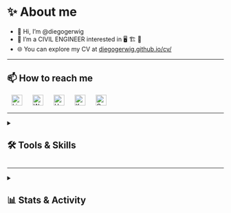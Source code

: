 # **✨ About me**

- 👋 Hi, I’m @diegogerwig
- 👀 I’m a CIVIL ENGINEER interested in 🖥 🏗 🔭
- 🌐 You can explore my CV at [diegogerwig.github.io/cv/](https://diegogerwig.github.io/cv/)

---

## **📫 How to reach me**

<div style="text-align:left">
    <a href="https://www.linkedin.com/in/diegogerwig" style="padding: 10px;"><img alt="LinkedIn" src="https://img.shields.io/badge/LinkedIn-0077B5.svg?logo=linkedin&logoColor=white" style="height: 25px;"></a>
    <a href="https://wakatime.com/@diegogerwig" style="padding: 10px;"><img alt="Wakatime" src="https://img.shields.io/badge/Wakatime-2496ED.svg?logo=wakatime&logoColor=white&color=green" style="height: 25px;"></a>
    <a href="https://www.hackerrank.com/diegogerwig" style="padding: 10px;"><img alt="Hackerrank" src="https://img.shields.io/badge/Hackerrank-2EC866.svg?logo=hackerrank&logoColor=white" style="height: 25px;"></a>
    <a href="https://www.kaggle.com/diegogerwig" style="padding: 10px;"><img alt="Kaggle" src="https://img.shields.io/badge/Kaggle-20BEFF.svg?logo=kaggle&logoColor=white" style="height: 25px;"></a>
    <a href="mailto:diegogerwig@gmail.com" style="padding: 10px;"><img alt="Gmail" src="https://img.shields.io/badge/Gmail-EA4335.svg?logo=gmail&logoColor=white" style="height: 25px;"></a>
</div>

---

<details> 
  <summary><h2>🛠️ Tools & Skills </h2></summary>
  <!-- Some badges are from https://github.com/Ileriayo/markdown-badges -->

  <h3>👨‍💻 Programming and Markup Languages</h3>

  <p>
      <a href="https://github.com/search?q=user%3Adiegogerwig+language%3Apython"><img alt="Python" src="https://img.shields.io/badge/Python-14354C.svg?logo=python&logoColor=white"></a>
      <a href="#"><img alt="C" src="https://custom-icon-badges.demolab.com/badge/C-03599C.svg?logo=c-in-hexagon&logoColor=white"></a>
      <a href="#"><img alt="C++" src="https://custom-icon-badges.demolab.com/badge/C++-9C033A.svg?logo=cpp2&logoColor=white"></a>
      <a href="#"><img alt="MIPS Assembly" src="https://custom-icon-badges.demolab.com/badge/Assembly-525252.svg?logo=asm-hex&logoColor=white"></a>
      <a href="#"><img alt="Bash" src="https://img.shields.io/badge/Bash-121011.svg?logo=gnu-bash&logoColor=white"></a>
      <a href="#"><img alt="Google Apps Script" src="https://custom-icon-badges.demolab.com/badge/Google%20Apps%20Script-02569B.svg?logo=gs&logoColor=white"></a>
      <a href="#"><img alt="Markdown" src="https://img.shields.io/badge/Markdown-000000.svg?logo=markdown&logoColor=white"></a>
      <a href="#"><img alt="LaTeX" src="https://img.shields.io/badge/LaTeX-008080.svg?logo=LaTeX&logoColor=white"></a>
      <a href="#"><img alt="TypeScript" src="https://img.shields.io/badge/TypeScript-007ACC.svg?logo=typescript&logoColor=white"></a>
      <a href="#"><img alt="JavaScript" src="https://img.shields.io/badge/JavaScript-F7DF1E.svg?logo=javascript&logoColor=black"></a>
      <a href="#"><img alt="HTML" src="https://img.shields.io/badge/HTML-E34F26.svg?logo=html5&logoColor=white"></a>
      <a href="#"><img alt="CSS" src="https://img.shields.io/badge/CSS-1572B6.svg?logo=css3&logoColor=white"></a>
  </p>

  <h3>📖 Frameworks and Libraries</h3>

  <p>
      <a href="#"><img alt="NumPy" src="https://img.shields.io/badge/Numpy-013243.svg?logo=numpy&logoColor=white"></a>
      <a href="#"><img alt="Pandas" src="https://img.shields.io/badge/Pandas-150458.svg?logo=pandas&logoColor=white"></a>
      <a href="#"><img alt="Pytest" src="https://img.shields.io/badge/Pytest-0A9EDC.svg?logo=pytest&logoColor=white"></a>
      <a href="#"><img alt="TensorFlow" src="https://img.shields.io/badge/TensorFlow-FF6F00.svg?logo=TensorFlow&logoColor=white"></a>
      <a href="#"><img alt="Data Science" src="https://img.shields.io/badge/SQL-CC2927?style=for-the-badge&logo=sql&logoColor=white"></a>

  </p>

  <h3>💻 Software and Tools</h3>

  <p>
      <a href="#"><img alt="Docker" src="https://img.shields.io/badge/Docker-2496ED.svg?logo=docker&logoColor=white"></a>
      <a href="#"><img alt="Jupyter" src="https://img.shields.io/badge/Jupyter-F37626.svg?logo=Jupyter&logoColor=white"></a>
      <a href="#"><img alt="Git" src="https://img.shields.io/badge/Git-F05033.svg?logo=git&logoColor=white"></a>
      <a href="#"><img alt="Google Sheets" src="https://img.shields.io/badge/Sheets-34A853.svg?logo=google%20sheets&logoColor=white"></a>
      <a href="#"><img alt="Postman" src="https://img.shields.io/badge/Postman-FF6C37?logo=postman&logoColor=white"></a>
      <a href="#"><img alt="Visual Studio Code" src="https://img.shields.io/badge/Visual%20Studio%20Code-0078d7.svg?logo=visual-studio-code&logoColor=white"></a>
      <a href="https://qiskit.org/"><img alt="Qiskit" src="https://img.shields.io/badge/Qiskit-000000.svg?logo=qiskit&logoColor=white"></a>
      <a href="https://www.microsoft.com/en-us/research/project/classiq-programmable-quantum-computing/" target="_blank" rel="noopener noreferrer"><img alt="Classiq" src="https://img.shields.io/badge/Classiq-004687?style=for-the-badge&logo=microsoft&logoColor=white"></a>


  </p>
</details>

---

<details>
  <summary><h2>📊 Stats & Activity</h2></summary>
     <div align="center" style="text-align:center">
        <a href="">
            <img width="50%" 
                src="https://github-readme-streak-stats.herokuapp.com/?user=diegogerwig&theme=vue-dark&hide_border=false">
        </a>
        <a href="">
            <img width="50%" 
                src="https://github-readme-stats.vercel.app/api?username=diegogerwig&theme=vue-dark&show_icons=true&hide_border=false&count_private=true">
        </a>
        <a href="">
            <img width="50%" 
                src="https://github-readme-stats.vercel.app/api/top-langs/?username=diegogerwig&theme=vue-dark&show_icons=true&hide_border=false&layout=compact">
        </a>
        <a href="https://wakatime.com/@diegogerwig">
            <img width="50%" 
                src="https://github-readme-stats.vercel.app/api/wakatime?username=diegogerwig&hide_progress=false&layout=compact&custom_title=WAKATIME%20last%20year%20📈%Stats&hide_border=false&theme=vue-dark"
                alt="Diego Gerwig's WAKATIME last year 📈 stats">
        </a>   
        <a href="https://github.com/ashutosh00710/github-readme-activity-graph"><img alt="Diego Gerwig's Activity Graph" src="https://github-readme-activity-graph.vercel.app/graph/?username=diegogerwig&hide_border=false&theme=github-dark-dimmed" />
        </a>
        <p align="center" >
            <img src="https://user-images.githubusercontent.com/74038190/212284115-f47cd8ff-2ffb-4b04-b5bf-4d1c14c0247f.gif" />
        </p>
    </div>
</details>
